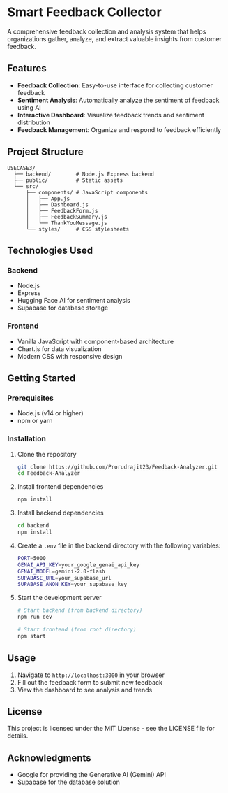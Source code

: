 # Smart Feedback Collector

A comprehensive feedback collection and analysis system that helps organizations gather, analyze, and extract valuable insights from customer feedback.

## Features

- **Feedback Collection**: Easy-to-use interface for collecting customer feedback
- **Sentiment Analysis**: Automatically analyze the sentiment of feedback using AI
- **Interactive Dashboard**: Visualize feedback trends and sentiment distribution
- **Feedback Management**: Organize and respond to feedback efficiently

## Project Structure

```
USECASE3/
  ├── backend/        # Node.js Express backend
  ├── public/         # Static assets
  └── src/
      ├── components/ # JavaScript components 
      │   ├── App.js
      │   ├── Dashboard.js
      │   ├── FeedbackForm.js
      │   ├── FeedbackSummary.js
      │   └── ThankYouMessage.js
      └── styles/     # CSS stylesheets
```

## Technologies Used

### Backend
- Node.js
- Express
- Hugging Face AI for sentiment analysis
- Supabase for database storage

### Frontend
- Vanilla JavaScript with component-based architecture
- Chart.js for data visualization
- Modern CSS with responsive design

## Getting Started

### Prerequisites
- Node.js (v14 or higher)
- npm or yarn

### Installation

1. Clone the repository
   ```bash
   git clone https://github.com/Prorudrajit23/Feedback-Analyzer.git
   cd Feedback-Analyzer
   ```

2. Install frontend dependencies
   ```bash
   npm install
   ```

3. Install backend dependencies
   ```bash
   cd backend
   npm install
   ```

4. Create a `.env` file in the backend directory with the following variables:
   ```bash
   PORT=5000
   GENAI_API_KEY=your_google_genai_api_key
   GENAI_MODEL=gemini-2.0-flash
   SUPABASE_URL=your_supabase_url
   SUPABASE_ANON_KEY=your_supabase_key
   ```

5. Start the development server
   ```bash
   # Start backend (from backend directory)
   npm run dev
   
   # Start frontend (from root directory)
   npm start
   ```

## Usage

1. Navigate to `http://localhost:3000` in your browser
2. Fill out the feedback form to submit new feedback
3. View the dashboard to see analysis and trends

## License

This project is licensed under the MIT License - see the LICENSE file for details.

## Acknowledgments

- Google for providing the Generative AI (Gemini) API
- Supabase for the database solution
